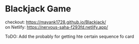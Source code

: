 # Blackjack Game
checkout: https://mayank1728.github.io/Blackjack/ <br>
on Netlify: https://nervous-saha-f293fd.netlify.app/

ToDO: Add the probably for getting hte certain sequence fo card
